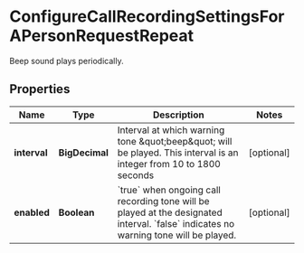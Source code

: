 <!--  Copyright 2025 Cisco Systems Inc.

Permission is hereby granted, free of charge, to any person obtaining a copy
of this software and associated documentation files (the "Software"), to deal
in the Software without restriction, including without limitation the rights
to use, copy, modify, merge, publish, distribute, sublicense, and/or sell
copies of the Software, and to permit persons to whom the Software is
furnished to do so, subject to the following conditions:

The above copyright notice and this permission notice shall be included in
all copies or substantial portions of the Software.

THE SOFTWARE IS PROVIDED "AS IS", WITHOUT WARRANTY OF ANY KIND, EXPRESS OR
IMPLIED, INCLUDING BUT NOT LIMITED TO THE WARRANTIES OF MERCHANTABILITY,
FITNESS FOR A PARTICULAR PURPOSE AND NONINFRINGEMENT. IN NO EVENT SHALL THE
AUTHORS OR COPYRIGHT HOLDERS BE LIABLE FOR ANY CLAIM, DAMAGES OR OTHER
LIABILITY, WHETHER IN AN ACTION OF CONTRACT, TORT OR OTHERWISE, ARISING FROM,
OUT OF OR IN CONNECTION WITH THE SOFTWARE OR THE USE OR OTHER DEALINGS IN
THE SOFTWARE.-->


# ConfigureCallRecordingSettingsForAPersonRequestRepeat

Beep sound plays periodically.

## Properties

| Name | Type | Description | Notes |
|------------ | ------------- | ------------- | -------------|
|**interval** | **BigDecimal** | Interval at which warning tone \&quot;beep\&quot; will be played. This interval is an integer from 10 to 1800 seconds |  [optional] |
|**enabled** | **Boolean** | &#x60;true&#x60; when ongoing call recording tone will be played at the designated interval. &#x60;false&#x60; indicates no warning tone will be played. |  [optional] |



